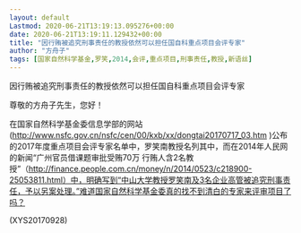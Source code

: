 ```yaml
---
layout: default
Lastmod: 2020-06-21T13:19:13.095276+00:00
date: 2020-06-21T13:19:11.129432+00:00
title: "因行贿被追究刑事责任的教授依然可以担任国自科重点项目会评专家"
author: "方舟子"
tags: [国家自然科学基金,罗笑,2014,会评,重点项目,刑事责任,教授,新语丝]
---
```


因行贿被追究刑事责任的教授依然可以担任国自科重点项目会评专家

尊敬的方舟子先生，您好！

在国家自然科学基金委信息学部的网站(http://www.nsfc.gov.cn/nsfc/cen/00/kxb/xx/dongtai20170717_03.htm )公布的2017年度重点项目会评专家名单中，罗笑南教授名列其中，而在2014年人民网的新闻“广州官员借课题审批受贿70万 行贿人含2名教授”（http://finance.people.com.cn/money/n/2014/0523/c218900-25053811.html）中，明确写到“中山大学教授罗笑南及3名企业高管被追究刑事责任，予以另案处理。”难道国家自然科学基金委真的找不到清白的专家来评审项目了吗？

(XYS20170928)

